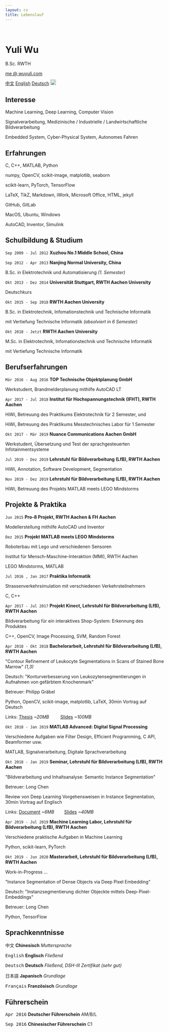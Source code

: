 ```yaml
---
layout: cv
title: Lebenslauf
---
```


<br />

# Yuli Wu
B.Sc. RWTH

<div id="webaddress">
<a href="mailto:me@wuyuli.com">me @ wuyuli.com</a>
<!--( have a try, it really works 😹 )</p> -->
</div>

<div id="language">
<span><a href="https://yuliwu.github.io/cv/zh/">中文</a></span>
<span><a href="https://yuliwu.github.io/cv/en/">English</a></span>
<span><a href="https://yuliwu.github.io/cv/de/">Deutsch</a></span>
<span><a href="https://yuliwu.github.io/cv/print/" target="_blank"><img src="https://img.icons8.com/metro/26/000000/print.png" alt="Printable" style="width:18px;height:18px;margin-top: 10px;"></a></span>
</div>

## Interesse
Machine Learning, Deep Learning, Computer Vision

Signalverarbeitung, Medizinische / Industrielle / Landwirtschaftliche Bildverarbeitung

Embedded System, Cyber-Physical System, Autonomes Fahren


## Erfahrungen
C, C++, MATLAB, Python

numpy, OpenCV, scikit-image, matplotlib, seaborn

scikit-learn, PyTorch, TensorFlow

LaTeX, TikZ, Markdown, iWork, Microsoft Office, HTML, jekyll

GitHub, GitLab

MacOS, Ubuntu, Windows

AutoCAD, Inventor, Simulink


## Schulbildung & Studium

`Sep 2009 - Jul 2012`
__Xuzhou No.1 Middle School, China__

`Sep 2012 - Apr 2013`
__Nanjing Normal University, China__

B.Sc. in Elektrotechnik und Automatisierung *(1. Semester)*

`Okt 2013 - Dez 2014`
__Universität Stuttgart, RWTH Aachen University__

Deutschkurs

`Okt 2015 - Sep 2018`
__RWTH Aachen University__

B.Sc. in Elektrotechnik, Infomationstechnik und Technische Informatik

mit Vertiefung Technische Informatik *(absolviert in 6 Semester)*

`Okt 2018 - Jetzt`
__RWTH Aachen University__

M.Sc. in Elektrotechnik, Infomationstechnik und Technische Informatik

mit Vertiefung Technische Informatik

## Berufserfahrungen
`Mär 2016 - Aug 2016`
__TOP Technische Objektplanung GmbH__

Werkstudent, Brandmelderplanung mithilfe AutoCAD LT

`Apr 2017 - Jul 2018`
__Institut für Hochspannungstechnik (IFHT), RWTH Aachen__

HiWi, Betreuung des Praktikums Elektrotechnik für 2 Semester, und

HiWi, Betreuung des Praktikums Messtechnisches Labor für 1 Semester

`Okt 2017 - Mär 2019`
__Nuance Communications Aachen GmbH__

Werkstudent, Übersetzung und Test der sprachgesteuerten Infotainmentsysteme

`Jul 2019 - Dez 2019`
__Lehrstuhl für Bildverarbeitung (LfB), RWTH Aachen__

HiWi, Annotation, Software Development, Segmentation

`Nov 2019 - Dez 2019`
__Lehrstuhl für Bildverarbeitung (LfB), RWTH Aachen__

HiWi, Betreuung des Projekts MATLAB meets LEGO Mindstorms


## Projekte & Praktika
`Jun 2015`
__Pro-8 Projekt, RWTH Aachen & FH Aachen__

Modellerstellung mithilfe AutoCAD und Inventor

`Dez 2015`
__Projekt MATLAB meets LEGO Mindstorms__

Roboterbau mit Lego und verschiedenen Sensoren

Institut für Mensch-Maschine-Interaktion (MMI), RWTH Aachen

LEGO Mindstorms, MATLAB

`Jul 2016 , Jan 2017`
__Praktika Informatik__

Strassenverkehrsimulation mit verschiedenen Verkehrsteilnehmern

C, C++

`Apr 2017 - Jul 2017`
__Projekt Kinect, Lehrstuhl für Bildverarbeitung (LfB), RWTH Aachen__

Bildverarbeitung für ein interaktives Shop-System: Erkennung des Produktes

C++, OpenCV, Image Processing, SVM, Random Forest

`Apr 2018 - Okt 2018`
__Bachelorarbeit, Lehrstuhl für Bildverarbeitung (LfB), RWTH Aachen__

"Contour Refinement of Leukocyte Segmentations in Scans of Stained Bone Marrow" *(1,3)*

Deutsch: "Konturverbesserung von Leukozytensegmentierungen in Aufnahmen von gefärbtem Knochenmark"

Betreuer: Philipp Gräbel

Python, OpenCV, scikit-image, matplotlib, LaTeX, 30min Vortrag auf Deutsch

Links: <a href="https://yuliwu.github.io/cloud/ba/Thesis.pdf" target="_blank">Thesis</a> *&#126;20MB* &emsp;&emsp; <a href="https://yuliwu.github.io/cloud/ba-slides/" target="_blank">Slides</a> *&#126;100MB*


`Okt 2018 - Jan 2019`
__MATLAB Advanced: Digital Signal Processing__

Verschiedene Aufgaben wie Filter Design, Efficient Programming, C API, Beamformer usw.

MATLAB, Signalverarbeitung, Digitale Sprachverarbeitung

`Okt 2018 - Jan 2019`
__Seminar, Lehrstuhl für Bildverarbeitung (LfB), RWTH Aachen__

"Bildverarbeitung und Inhaltsanalyse: Semantic Instance Segmentation"

Betreuer: Long Chen

Review von Deep Learning Vorgehensweisen in Instance Segmentation, 30min Vortrag auf Englisch

Links: <a href="https://yuliwu.github.io/cloud/seminar-doc/Document.pdf" target="_blank">Document</a> *&#126;6MB* &emsp;&emsp;<a href="https://yuliwu.github.io/cloud/slides/" target="_blank">Slides</a> *&#126;40MB*

`Apr 2019 - Jul 2019`
__Machine Learning Labor, Lehrstuhl für Bildverarbeitung (LfB), RWTH Aachen__

Verschiedene praktische Aufgaben in Machine Learning

Python, scikit-learn, PyTorch

`Okt 2019 - Jun 2020`
__Masterarbeit, Lehrstuhl für Bildverarbeitung (LfB), RWTH Aachen__

Work-in-Progress ... 

"Instance Segmentation of Dense Objects via Deep Pixel Embedding"

Deutsch: "Instanzsegmentierung dichter Objeckte mittels Deep-Pixel-Embeddings"

Betreuer: Long Chen

Python, TensorFlow


## Sprachkenntnisse
<tt>中文</tt>
__Chinesisch__ <i>Muttersprache</i>

<tt>English</tt>
__Englisch__  <i>Fließend</i>

<tt>Deutsch</tt>
__Deutsch__ <i>Fließend, DSH-III Zertifikat *(sehr gut)*</i>

<tt>日本語</tt>
__Japanisch__ <i>Grundlage</i>

<tt>Français</tt>
__Französisch__ <i>Grundlage</i>


## Führerschein
<tt>Apr 2016</tt>
__Deutscher Führerschein__ <ii>AM/B/L</ii>

<tt>Sep 2016</tt>
__Chinesischer Führerschein__ <ii>C1</ii>

<br />
<br />
<br />
<br />
<br />
<!--
Last updated: Apr 2019 -->
